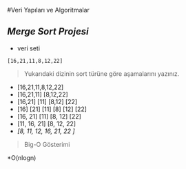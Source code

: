 #Veri Yapıları ve Algoritmalar
## *Merge Sort Projesi*
- veri seti

```[16,21,11,8,12,22]```
> Yukarıdaki dizinin sort türüne göre aşamalarını yazınız.

* [16,21,11,8,12,22]
* [16,21,11]     [8,12,22]
* [16,21] [11] [8,12] [22]
* [16] [21] [11] [8] [12] [22]
* [16, 21] [11] [8, 12] [22]
* [11, 16, 21] [8, 12, 22]
* *[8, 11, 12, 16, 21, 22 ]*

> Big-O Gösterimi

*O(nlogn)
